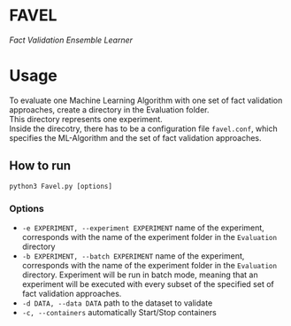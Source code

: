 FAVEL
=
<i>Fact Validation Ensemble Learner</i>

# Usage
To evaluate one Machine Learning Algorithm with one set of fact validation approaches, create a directory in the Evaluation folder.\
This directory represents one experiment. \
Inside the direcotry, there has to be a configuration file ```favel.conf```, which specifies the ML-Algorithm and the set of fact validation approaches.

## How to run

```
python3 Favel.py [options]
```

### Options
* ```-e EXPERIMENT, --experiment EXPERIMENT``` name of the experiment, corresponds with the name of the experiment folder in the ```Evaluation``` directory
* ```-b EXPERIMENT, --batch EXPERIMENT``` name of the experiment, corresponds with the name of the experiment folder in the ```Evaluation``` directory.
Experiment will be run in batch mode, meaning that an experiment will be executed with every subset of the specified set of fact validation approaches.
* ```-d DATA, --data DATA``` path to the dataset to validate
* ```-c, --containers``` automatically Start/Stop containers

